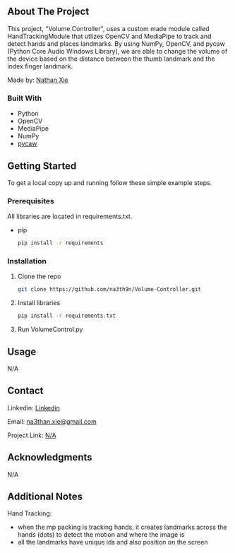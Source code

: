 <!-- ABOUT THE PROJECT -->

## About The Project

This project, "Volume Controller", uses a custom made module called HandTrackingModule that utlizes OpenCV and MediaPipe to track and detect hands and places landmarks. By using NumPy, OpenCV, and pycaw (Python Core Audio Windows Library), we are able to change the volume of the device based on the distance between the thumb landmark and the index finger landmark.

Made by: [Nathan Xie](https://github.com/na3th9n)

### Built With

- Python
- OpenCV
- MediaPipe
- NumPy
- [pycaw](https://github.com/AndreMiras/pycaw)

## Getting Started

To get a local copy up and running follow these simple example steps.

### Prerequisites

All libraries are located in requirements.txt.

- pip
  ```sh
  pip install -r requirements
  ```

### Installation

1. Clone the repo
   ```sh
   git clone https://github.com/na3th9n/Volume-Controller.git
   ```
2. Install libraries
   ```sh
   pip install -r requirements.txt
   ```
3. Run VolumeControl.py

## Usage

N/A

## Contact

Linkedin: [Linkedin](https://www.linkedin.com/in/nathanxie/)

Email: na3than.xie@gmail.com

Project Link: [N/A]()

## Acknowledgments

N/A

## Additional Notes

Hand Tracking:

- when the mp packing is tracking hands, it creates landmarks across the hands (dots) to detect the motion and where the image is
- all the landmarks have unique ids and also position on the screen

<!-- MARKDOWN LINKS & IMAGES -->
<!-- https://www.markdownguide.org/basic-syntax/#reference-style-links -->

[contributors-shield]: https://img.shields.io/github/contributors/othneildrew/Best-README-Template.svg?style=for-the-badge
[contributors-url]: https://github.com/othneildrew/Best-README-Template/graphs/contributors
[forks-shield]: https://img.shields.io/github/forks/othneildrew/Best-README-Template.svg?style=for-the-badge
[forks-url]: https://github.com/othneildrew/Best-README-Template/network/members
[stars-shield]: https://img.shields.io/github/stars/othneildrew/Best-README-Template.svg?style=for-the-badge
[stars-url]: https://github.com/othneildrew/Best-README-Template/stargazers
[issues-shield]: https://img.shields.io/github/issues/othneildrew/Best-README-Template.svg?style=for-the-badge
[issues-url]: https://github.com/othneildrew/Best-README-Template/issues
[license-shield]: https://img.shields.io/github/license/othneildrew/Best-README-Template.svg?style=for-the-badge
[license-url]: https://github.com/othneildrew/Best-README-Template/blob/master/LICENSE.txt
[linkedin-shield]: https://img.shields.io/badge/-LinkedIn-black.svg?style=for-the-badge&logo=linkedin&colorB=555
[linkedin-url]: https://linkedin.com/in/othneildrew
[product-screenshot]: images/screenshot.png
[Next.js]: https://img.shields.io/badge/next.js-000000?style=for-the-badge&logo=nextdotjs&logoColor=white
[Next-url]: https://nextjs.org/
[React.js]: https://img.shields.io/badge/React-20232A?style=for-the-badge&logo=react&logoColor=61DAFB
[React-url]: https://reactjs.org/
[Vue.js]: https://img.shields.io/badge/Vue.js-35495E?style=for-the-badge&logo=vuedotjs&logoColor=4FC08D
[Vue-url]: https://vuejs.org/
[Angular.io]: https://img.shields.io/badge/Angular-DD0031?style=for-the-badge&logo=angular&logoColor=white
[Angular-url]: https://angular.io/
[Svelte.dev]: https://img.shields.io/badge/Svelte-4A4A55?style=for-the-badge&logo=svelte&logoColor=FF3E00
[Svelte-url]: https://svelte.dev/
[Laravel.com]: https://img.shields.io/badge/Laravel-FF2D20?style=for-the-badge&logo=laravel&logoColor=white
[Laravel-url]: https://laravel.com
[Bootstrap.com]: https://img.shields.io/badge/Bootstrap-563D7C?style=for-the-badge&logo=bootstrap&logoColor=white
[Bootstrap-url]: https://getbootstrap.com
[JQuery.com]: https://img.shields.io/badge/jQuery-0769AD?style=for-the-badge&logo=jquery&logoColor=white
[JQuery-url]: https://jquery.com
